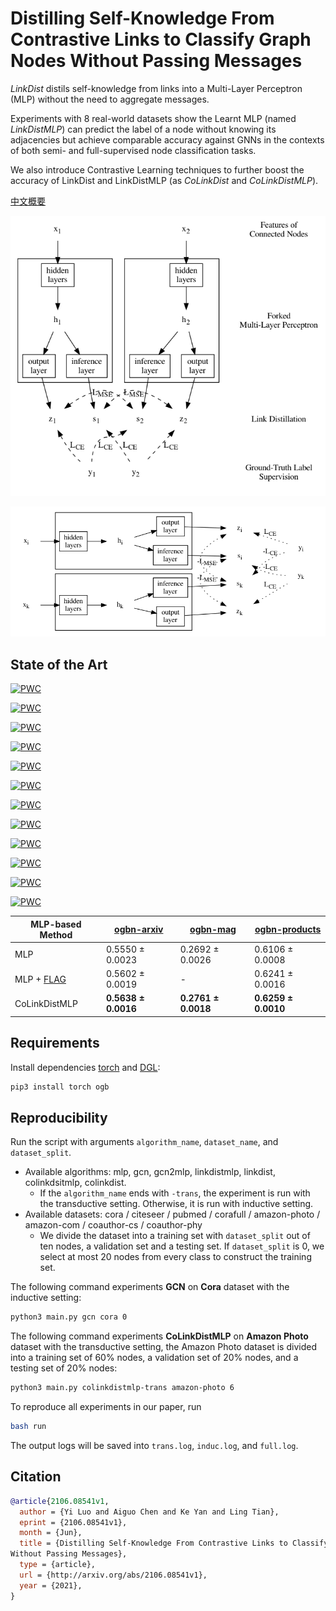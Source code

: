# Distilling Self-Knowledge From Contrastive Links to Classify Graph Nodes Without Passing Messages

*LinkDist* distils self-knowledge from links into a Multi-Layer Perceptron (MLP) without the need to aggregate messages.

Experiments with 8 real-world datasets show the Learnt MLP (named *LinkDistMLP*) can predict the label of a node without knowing its adjacencies but achieve comparable accuracy against GNNs in the contexts of both semi- and full-supervised node classification tasks.

We also introduce Contrastive Learning techniques to further boost the accuracy of LinkDist and LinkDistMLP (as *CoLinkDist* and *CoLinkDistMLP*).

[中文概要](https://cf020031308.github.io/papers/2021-distilling-self-knowledge-from-contrastive-links-to-classify-graph-nodes-without-passing-messages/)

![Distilling Self-Knowledge From Links](arch.png)

![Contrastive Training With Negative Links](neg.png)

## State of the Art

[![PWC](https://img.shields.io/endpoint.svg?url=https://paperswithcode.com/badge/distilling-self-knowledge-from-contrastive/node-classification-on-cora)](https://paperswithcode.com/sota/node-classification-on-cora?p=distilling-self-knowledge-from-contrastive)

[![PWC](https://img.shields.io/endpoint.svg?url=https://paperswithcode.com/badge/distilling-self-knowledge-from-contrastive/node-classification-on-citeseer)](https://paperswithcode.com/sota/node-classification-on-citeseer?p=distilling-self-knowledge-from-contrastive)

[![PWC](https://img.shields.io/endpoint.svg?url=https://paperswithcode.com/badge/distilling-self-knowledge-from-contrastive/node-classification-on-pubmed)](https://paperswithcode.com/sota/node-classification-on-pubmed?p=distilling-self-knowledge-from-contrastive)

[![PWC](https://img.shields.io/endpoint.svg?url=https://paperswithcode.com/badge/distilling-self-knowledge-from-contrastive/node-classification-on-cora-full)](https://paperswithcode.com/sota/node-classification-on-cora-full?p=distilling-self-knowledge-from-contrastive)

[![PWC](https://img.shields.io/endpoint.svg?url=https://paperswithcode.com/badge/distilling-self-knowledge-from-contrastive/node-classification-on-amazon-photo-1)](https://paperswithcode.com/sota/node-classification-on-amazon-photo-1?p=distilling-self-knowledge-from-contrastive)

[![PWC](https://img.shields.io/endpoint.svg?url=https://paperswithcode.com/badge/distilling-self-knowledge-from-contrastive/node-classification-on-amazon-computers-1)](https://paperswithcode.com/sota/node-classification-on-amazon-computers-1?p=distilling-self-knowledge-from-contrastive)

[![PWC](https://img.shields.io/endpoint.svg?url=https://paperswithcode.com/badge/distilling-self-knowledge-from-contrastive/node-classification-on-coauthor-cs)](https://paperswithcode.com/sota/node-classification-on-coauthor-cs?p=distilling-self-knowledge-from-contrastive)

[![PWC](https://img.shields.io/endpoint.svg?url=https://paperswithcode.com/badge/distilling-self-knowledge-from-contrastive/node-classification-on-coauthor-physics)](https://paperswithcode.com/sota/node-classification-on-coauthor-physics?p=distilling-self-knowledge-from-contrastive)

[![PWC](https://img.shields.io/endpoint.svg?url=https://paperswithcode.com/badge/distilling-self-knowledge-from-contrastive/node-classification-on-cora-with-public-split)](https://paperswithcode.com/sota/node-classification-on-cora-with-public-split?p=distilling-self-knowledge-from-contrastive)

[![PWC](https://img.shields.io/endpoint.svg?url=https://paperswithcode.com/badge/distilling-self-knowledge-from-contrastive/node-classification-on-citeseer-with-public)](https://paperswithcode.com/sota/node-classification-on-citeseer-with-public?p=distilling-self-knowledge-from-contrastive)

[![PWC](https://img.shields.io/endpoint.svg?url=https://paperswithcode.com/badge/distilling-self-knowledge-from-contrastive/node-classification-on-pubmed-with-public)](https://paperswithcode.com/sota/node-classification-on-pubmed-with-public?p=distilling-self-knowledge-from-contrastive)

[![PWC](https://img.shields.io/endpoint.svg?url=https://paperswithcode.com/badge/distilling-self-knowledge-from-contrastive/node-classification-on-cora-full-with-public)](https://paperswithcode.com/sota/node-classification-on-cora-full-with-public?p=distilling-self-knowledge-from-contrastive)

| MLP-based Method | [ogbn-arxiv](https://ogb.stanford.edu/docs/leader_nodeprop/#ogbn-arxiv) | [ogbn-mag](https://ogb.stanford.edu/docs/leader_nodeprop/#ogbn-mag) | [ogbn-products](https://ogb.stanford.edu/docs/leader_nodeprop/#ogbn-products) |
|------------------------------------------------|---------------------|---------------------|---------------------|
| MLP                                            | 0.5550 ± 0.0023     | 0.2692 ± 0.0026     | 0.6106 ± 0.0008     |
| MLP + [FLAG](https://github.com/devnkong/FLAG) | 0.5602 ± 0.0019     | -                   | 0.6241 ± 0.0016     |
| CoLinkDistMLP                                  | **0.5638 ± 0.0016** | **0.2761 ± 0.0018** | **0.6259 ± 0.0010** |

## Requirements

Install dependencies [torch](https://pytorch.org/) and [DGL](https://github.com/dmlc/dgl):

```bash
pip3 install torch ogb
```

## Reproducibility

Run the script with arguments `algorithm_name`, `dataset_name`, and `dataset_split`.

* Available algorithms: mlp, gcn, gcn2mlp, linkdistmlp, linkdist, colinkdsitmlp, colinkdist.
  * If the `algorithm_name` ends with `-trans`, the experiment is run with the transductive setting. Otherwise, it is run with inductive setting.
* Available datasets: cora / citeseer / pubmed / corafull / amazon-photo / amazon-com / coauthor-cs / coauthor-phy
  * We divide the dataset into a training set with `dataset_split` out of ten nodes, a validation set and a testing set. If `dataset_split` is 0, we select at most 20 nodes from every class to construct the training set.

The following command experiments **GCN** on **Cora** dataset with the inductive setting:

```bash
python3 main.py gcn cora 0
```

The following command experiments **CoLinkDistMLP** on **Amazon Photo** dataset with the transductive setting, the Amazon Photo dataset is divided into a training set of 60% nodes, a validation set of 20% nodes, and a testing set of 20% nodes:

```bash
python3 main.py colinkdistmlp-trans amazon-photo 6
```

To reproduce all experiments in our paper, run

```bash
bash run
```

The output logs will be saved into `trans.log`, `induc.log`, and `full.log`.

## Citation

```bibtex
@article{2106.08541v1,
  author = {Yi Luo and Aiguo Chen and Ke Yan and Ling Tian},
  eprint = {2106.08541v1},
  month = {Jun},
  title = {Distilling Self-Knowledge From Contrastive Links to Classify Graph Nodes
Without Passing Messages},
  type = {article},
  url = {http://arxiv.org/abs/2106.08541v1},
  year = {2021},
}
```
